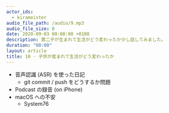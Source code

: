 ```yaml
---
actor_ids:
  - kirameister
audio_file_path: /audio/9.mp3
audio_file_size: 0
date: 2020-09-03 00:00:00 +0100
description: 第二子が生まれて生活がどう変わったか少し話してみました。
duration: "00:00"
layout: article
title: 10 - 子供が産まれて生活がどう変わったか
---
```


- 音声認識 (ASR) を使った日記
    - git commit / push をどうするか問題
- Podcast の録音 (on iPhone)
- macOS への不安
    - System76




